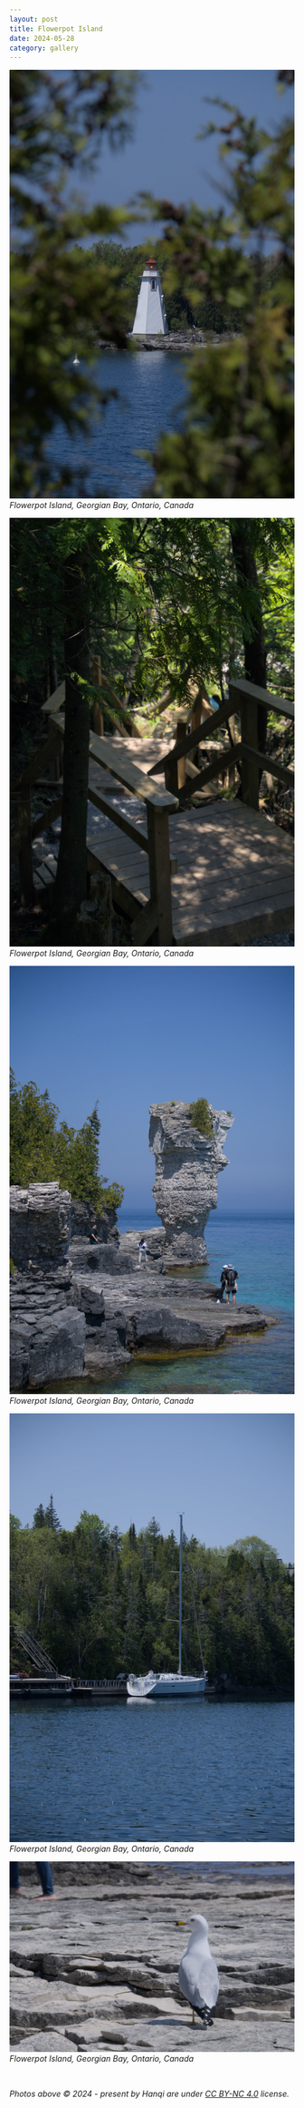 ```yaml
---
layout: post
title: Flowerpot Island
date: 2024-05-28
category: gallery
---
```

![DSC01230](/assets/img/2024-05-28-flowerpotisland/DSC01230.webp)  
*Flowerpot Island, Georgian Bay, Ontario, Canada*  

![DSC01304](/assets/img/2024-05-28-flowerpotisland/DSC01304.webp)  
*Flowerpot Island, Georgian Bay, Ontario, Canada*  

![DSC01318](/assets/img/2024-05-28-flowerpotisland/DSC01318.webp)  
*Flowerpot Island, Georgian Bay, Ontario, Canada*  

![DSC01239](/assets/img/2024-05-28-flowerpotisland/DSC01239.webp)  
*Flowerpot Island, Georgian Bay, Ontario, Canada*  

![DSC01282](/assets/img/2024-05-28-flowerpotisland/DSC01282.webp)  
*Flowerpot Island, Georgian Bay, Ontario, Canada*  

&nbsp;  

*Photos above © 2024 - present by Hanqi are under [CC BY-NC 4.0](https://creativecommons.org/licenses/by-nc/4.0) license.*
